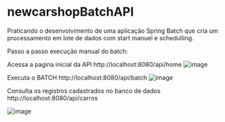 # newcarshopBatchAPI
Praticando o desenvolvimento de uma aplicação Spring Batch que cria um processamento em lote de dados com start manuel e schedulling.

Passo a passo execução manual do batch:

Acessa a pagina inicial da API
http://localhost:8080/api/home
![image](https://user-images.githubusercontent.com/45610020/214701325-ae47980e-3262-4b73-bb60-4a9ed7ed6df1.png)

Executa o BATCH
http://localhost:8080/api/batch
![image](https://user-images.githubusercontent.com/45610020/214701542-8c368d37-17dd-4f29-aa92-2d0f8bc1a3ec.png)



Consulta os registros cadastrados no banco de dados
http://localhost:8080/api/carros

![image](https://user-images.githubusercontent.com/45610020/214701632-b56794b7-2bc5-4f16-bc95-6de9aefcb68f.png)



